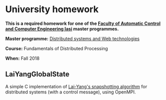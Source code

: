# University homework

**This is a required homework for one of the [Faculty of Automatic Control and Computer Engineering Iasi](https://ac.tuiasi.ro/) master programmes.**

**Master programme:** [Distributed systems and Web technologies](https://ac.tuiasi.ro/studii/masterat/sisteme-distribuite-si-tehnologii-web/)

**Course:** Fundamentals of Distributed Processing

**When:** Fall 2018

## LaiYangGlobalState

A simple C implementation of [Lai-Yang's snapshotting algorithm](https://www.cs.mcgill.ca/~lli22/575/distributedsnapshot.pdf) for distributed systems (with a control message), using OpenMPI.
